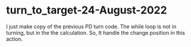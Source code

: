 # turn_to_target-24-August-2022

I just make copy of the previous PD turn code. The while loop is not in turning, but in the the calculation. So, It handle the change position in this action.
